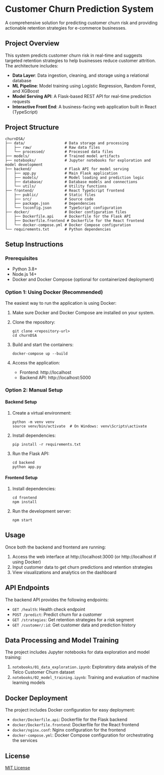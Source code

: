 # Customer Churn Prediction System

A comprehensive solution for predicting customer churn risk and providing actionable retention strategies for e-commerce businesses.

## Project Overview

This system predicts customer churn risk in real-time and suggests targeted retention strategies to help businesses reduce customer attrition. The architecture includes:

- **Data Layer**: Data ingestion, cleaning, and storage using a relational database
- **ML Pipeline**: Model training using Logistic Regression, Random Forest, and XGBoost
- **Model Serving API**: A Flask-based REST API for real-time prediction requests
- **Interactive Front End**: A business-facing web application built in React (TypeScript)

## Project Structure

```
churnDSA/
├── data/                  # Data storage and processing
│   ├── raw/               # Raw data files
│   └── processed/         # Processed data files
├── models/                # Trained model artifacts
├── notebooks/             # Jupyter notebooks for exploration and model development
├── backend/               # Flask API for model serving
│   ├── app.py             # Main Flask application
│   ├── models/            # Model loading and prediction logic
│   ├── database/          # Database models and connections
│   └── utils/             # Utility functions
├── frontend/              # React TypeScript frontend
│   ├── public/            # Static files
│   ├── src/               # Source code
│   ├── package.json       # Dependencies
│   └── tsconfig.json      # TypeScript configuration
├── docker/                # Docker configuration files
│   ├── Dockerfile.api     # Dockerfile for the Flask API
│   ├── Dockerfile.frontend # Dockerfile for the React frontend
│   └── docker-compose.yml # Docker Compose configuration
└── requirements.txt       # Python dependencies
```

## Setup Instructions

### Prerequisites
- Python 3.8+
- Node.js 14+
- Docker and Docker Compose (optional for containerized deployment)

### Option 1: Using Docker (Recommended)

The easiest way to run the application is using Docker:

1. Make sure Docker and Docker Compose are installed on your system.

2. Clone the repository:
   ```
   git clone <repository-url>
   cd churnDSA
   ```

3. Build and start the containers:
   ```
   docker-compose up --build
   ```

4. Access the application:
   - Frontend: http://localhost
   - Backend API: http://localhost:5000

### Option 2: Manual Setup

#### Backend Setup
1. Create a virtual environment:
   ```
   python -m venv venv
   source venv/bin/activate  # On Windows: venv\Scripts\activate
   ```

2. Install dependencies:
   ```
   pip install -r requirements.txt
   ```

3. Run the Flask API:
   ```
   cd backend
   python app.py
   ```

#### Frontend Setup
1. Install dependencies:
   ```
   cd frontend
   npm install
   ```

2. Run the development server:
   ```
   npm start
   ```

## Usage
Once both the backend and frontend are running:
1. Access the web interface at http://localhost:3000 (or http://localhost if using Docker)
2. Input customer data to get churn predictions and retention strategies
3. View visualizations and analytics on the dashboard

## API Endpoints

The backend API provides the following endpoints:

- `GET /health`: Health check endpoint
- `POST /predict`: Predict churn for a customer
- `GET /strategies`: Get retention strategies for a risk segment
- `GET /customer/:id`: Get customer data and prediction history

## Data Processing and Model Training

The project includes Jupyter notebooks for data exploration and model training:

1. `notebooks/01_data_exploration.ipynb`: Exploratory data analysis of the Telco Customer Churn dataset
2. `notebooks/02_model_training.ipynb`: Training and evaluation of machine learning models

## Docker Deployment

The project includes Docker configuration for easy deployment:

- `docker/Dockerfile.api`: Dockerfile for the Flask backend
- `docker/Dockerfile.frontend`: Dockerfile for the React frontend
- `docker/nginx.conf`: Nginx configuration for the frontend
- `docker-compose.yml`: Docker Compose configuration for orchestrating the services

## License
[MIT License](LICENSE) 